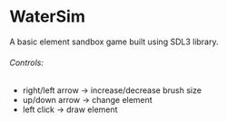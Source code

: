 # WaterSim
A basic element sandbox game built using SDL3 library.
###### Controls:
- right/left arrow -> increase/decrease brush size
- up/down arrow -> change element
- left click -> draw element

